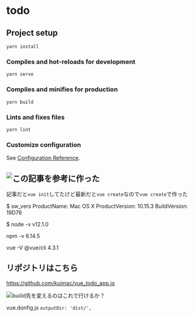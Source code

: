 # todo

## Project setup
```
yarn install
```

### Compiles and hot-reloads for development
```
yarn serve
```

### Compiles and minifies for production
```
yarn build
```

### Lints and fixes files
```
yarn lint
```

### Customize configuration
See [Configuration Reference](https://cli.vuejs.org/config/).

## ![この記事を参考に](https://qiita.com/sin_tanaka/items/29769266b3b078ea0f7c)作った

記事だと`vue init`してたけど最新だと`vue create`なので`vue create`で作った

$  sw_vers
ProductName:	Mac OS X
ProductVersion:	10.15.3
BuildVersion:	19D76

$ node -v
v12.1.0

npm -v
6.14.5

vue -V
@vue/cli 4.3.1

## リポジトリはこちら
https://github.com/kuimac/vue_todo_app.io


![buiild先を変えるのはこれで行けるか？](https://rarejob-tech-dept.hatenablog.com/entry/2019/07/12/190000)

vue.donfig.js
`outputDir: 'dist/',`
